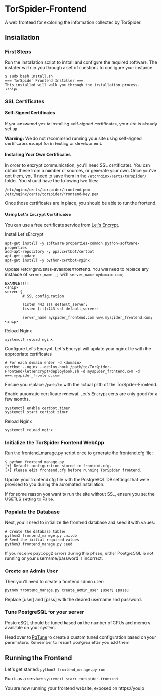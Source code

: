# TorSpider-Frontend
A web frontend for exploring the information collected by TorSpider.

## Installation
### First Steps

Run the installation script to install and configure the required software.
The installer will run you through a set of questions to configure your instance.

```
$ sudo bash install.sh
=== TorSpider Frontend Installer ===
This installed will walk you through the installation process.
<snip>
```

### SSL Certificates

#### Self-Signed Certificates
If you answered yes to installing self-signed certificates, your site is already set up.

**Warning:** We do not recommend running your site using self-signed certificates except for in testing or development.

#### Installing Your Own Certificates
In order to encrypt communication, you'll need SSL certificates. You can obtain these from a number of sources, or generate your own. Once you've got them, you'll need to save them in the `/etc/nginx/certs/torspider/` folder. You should have the following two files:

`/etc/nginx/certs/torspider/frontend.pem`
`/etc/nginx/certs/torspider/frontend-key.pem`

Once those certificates are in place, you should be able to run the frontend.

#### Using Let's Encrypt Certificates 
You can use a free certificate service from [Let's Encrypt](https://letsencrypt.org/).  

Install Let'sEncrypt
```
apt-get install -y software-properties-common python-software-properties
add-apt-repository -y ppa:certbot/certbot
apt-get update
apt-get install -y python-certbot-nginx
```

Update /etc/nginx/sites-available/frontend.  You will need to replace any instance of `server_name _;` with `server_name mydomain.com;`
```
EXAMPLE!!!!
<snip>
server {
        # SSL configuration

        listen 443 ssl default_server;
        listen [::]:443 ssl default_server;

        server_name myspider_frontend.com www.myspider_frontend.com;
<snip>
```

Reload Nginx
```
systemctl reload nginx
```

Configure Let's Encrypt. 
Let's Encrypt will update your nginx file with the appropriate certificates
```
# For each domain enter -d <domain> 
certbot --nginx --deploy-hook /path/to/TorSpider-Frontend/letsencrypt/deployhook.sh -d myspider_frontend.com -d www.myspider_frontend.com
```
Ensure you replace `/path/to` with the actual path of the TorSpider-Frontend.

Enable automatic certificate renewal.  Let's Encrypt certs are only good for a few months.
```
systemctl enable certbot.timer
systemctl start certbot.timer
```

Reload Nginx
```
systemctl reload nginx
```

### Initialize the TorSpider Frontend WebApp

Run the frontend_manage.py script once to generate the frontend.cfg file:
```
$ python frontend_manage.py
[+] Default configuration stored in frontend.cfg.
[+] Please edit frontend.cfg before running TorSpider frontend.
```

Update your frontend.cfg file with the PostgreSQL DB settings that were provided to you during the automated installation.

If for some reason you want to run the site without SSL, ensure you set the USETLS setting to False.

### Populate the Database 

Next, you'll need to initialize the frontend database and seed it with values:
```
# Create the database tables
python3 frontend_manage.py initdb
# Seed the initial required values
python3 frontend_manage.py seed
```

If you receive psycopg2 errors during this phase, either PostgreSQL is not running or your username/password is incorrect.

### Create an Admin User
Then you'll need to create a frontend admin user:
```
python frontend_manage.py create_admin_user [user] [pass]
```
Replace [user] and [pass] with the desired username and password.

### Tune PostgreSQL for your server
PostgreSQL should be tuned based on the number of CPUs and memory available on your system.

Head over to [PgTune](http://pgtune.leopard.in.ua/) to create a custom tuned configuration based on your parameters.
Remember to restart postgres after you add them.

## Running the Frontend
Let's get started:
`python3 frontend_manage.py run`

Run it as a service:
`systemctl start torspider-frontend`

You are now running your frontend website, exposed on https://youip